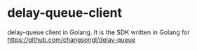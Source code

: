 # delay-queue-client
delay-queue client in Golang. It is the SDK written in Golang for https://github.com/changsongl/delay-queue
